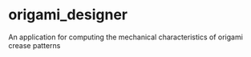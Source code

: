 # origami_designer
An application for computing the mechanical characteristics of origami crease patterns
